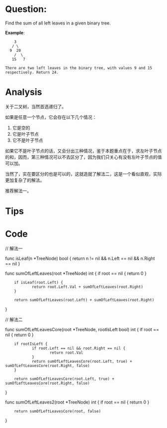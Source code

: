 # Question:

Find the sum of all left leaves in a given binary tree.

**Example**:
```
    3
   / \
  9  20
    /  \
   15   7

There are two left leaves in the binary tree, with values 9 and 15 respectively. Return 24.
```

# Analysis

关于二叉树，当然首选递归了。

如果是任意一个节点，它会存在以下几个情况：

1. 它是空的
1. 它是叶子节点
1. 它不是叶子节点

如果它不是叶子节点的话，又会分出三种情况，鉴于本题重点在于，求左叶子节点的和，因而，第三种情况可以不去区分了，因为我们只关心有没有左叶子节点的值可以加。

当然了，实在要区分的也是可以的，这就造就了解法二，这是一个看似直观，实际更加复杂了的解法。

推荐解法一。

# Tips

# Code

// 解法一

func isLeaf(n *TreeNode) bool {
        return n != nil &&
                n.Left == nil &&
                n.Right == nil
}

func sumOfLeftLeaves(root *TreeNode) int {
        if root == nil {
                return 0
        }

        if isLeaf(root.Left) {
                return root.Left.Val + sumOfLeftLeaves(root.Right)
        }

        return sumOfLeftLeaves(root.Left) + sumOfLeftLeaves(root.Right)
}

// 解法二

func sumOfLeftLeavesCore(root *TreeNode, rootIsLeft bool) int {
        if root == nil {
                return 0
        }

        if rootIsLeft {
                if root.Left == nil && root.Right == nil {
                        return root.Val
                }
                return sumOfLeftLeavesCore(root.Left, true) + sumOfLeftLeavesCore(root.Right, false)
        }

        return sumOfLeftLeavesCore(root.Left, true) + sumOfLeftLeavesCore(root.Right, false)
}

func sumOfLeftLeaves2(root *TreeNode) int {
        if root == nil {
                return 0
        }

        return sumOfLeftLeavesCore(root, false)
}
